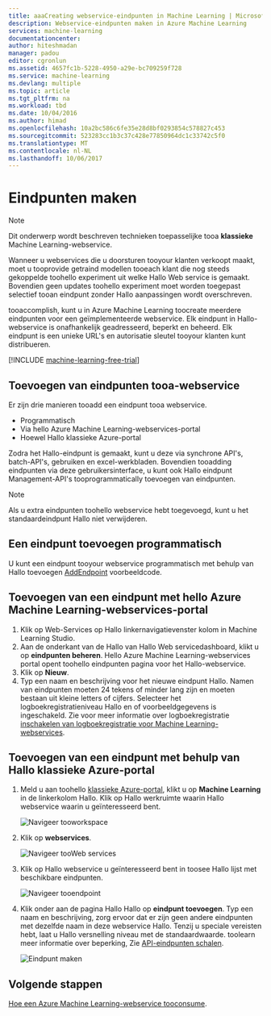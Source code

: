 ```yaml
---
title: aaaCreating webservice-eindpunten in Machine Learning | Microsoft Docs
description: Webservice-eindpunten maken in Azure Machine Learning
services: machine-learning
documentationcenter: 
author: hiteshmadan
manager: padou
editor: cgronlun
ms.assetid: 4657fc1b-5228-4950-a29e-bc709259f728
ms.service: machine-learning
ms.devlang: multiple
ms.topic: article
ms.tgt_pltfrm: na
ms.workload: tbd
ms.date: 10/04/2016
ms.author: himad
ms.openlocfilehash: 10a2bc586c6fe35e28d8bf0293854c578827c453
ms.sourcegitcommit: 523283cc1b3c37c428e77850964dc1c33742c5f0
ms.translationtype: MT
ms.contentlocale: nl-NL
ms.lasthandoff: 10/06/2017
---
```

# <a name="creating-endpoints"></a>Eindpunten maken
> [!NOTE]
>  Dit onderwerp wordt beschreven technieken toepasselijke tooa **klassieke** Machine Learning-webservice.
> 
> 

Wanneer u webservices die u doorsturen tooyour klanten verkoopt maakt, moet u tooprovide getraind modellen tooeach klant die nog steeds gekoppelde toohello experiment uit welke Hallo Web service is gemaakt. Bovendien geen updates toohello experiment moet worden toegepast selectief tooan eindpunt zonder Hallo aanpassingen wordt overschreven.

tooaccomplish, kunt u in Azure Machine Learning toocreate meerdere eindpunten voor een geïmplementeerde webservice. Elk eindpunt in Hallo-webservice is onafhankelijk geadresseerd, beperkt en beheerd. Elk eindpunt is een unieke URL's en autorisatie sleutel tooyour klanten kunt distribueren.

[!INCLUDE [machine-learning-free-trial](../../includes/machine-learning-free-trial.md)]

## <a name="adding-endpoints-tooa-web-service"></a>Toevoegen van eindpunten tooa-webservice
Er zijn drie manieren tooadd een eindpunt tooa webservice.

* Programmatisch
* Via hello Azure Machine Learning-webservices-portal
* Hoewel Hallo klassieke Azure-portal

Zodra het Hallo-eindpunt is gemaakt, kunt u deze via synchrone API's, batch-API's, gebruiken en excel-werkbladen. Bovendien tooadding eindpunten via deze gebruikersinterface, u kunt ook Hallo eindpunt Management-API's tooprogrammatically toevoegen van eindpunten.

> [!NOTE]
> Als u extra eindpunten toohello webservice hebt toegevoegd, kunt u het standaardeindpunt Hallo niet verwijderen.
> 
> 

## <a name="adding-an-endpoint-programmatically"></a>Een eindpunt toevoegen programmatisch
U kunt een eindpunt tooyour webservice programmatisch met behulp van Hallo toevoegen [AddEndpoint](https://github.com/raymondlaghaeian/AML_EndpointMgmt/blob/master/Program.cs) voorbeeldcode.

## <a name="adding-an-endpoint-using-hello-azure-machine-learning-web-services-portal"></a>Toevoegen van een eindpunt met hello Azure Machine Learning-webservices-portal
1. Klik op Web-Services op Hallo linkernavigatievenster kolom in Machine Learning Studio.
2. Aan de onderkant van de Hallo van Hallo Web servicedashboard, klikt u op **eindpunten beheren**. Hello Azure Machine Learning-webservices portal opent toohello eindpunten pagina voor het Hallo-webservice.
3. Klik op **Nieuw**.
4. Typ een naam en beschrijving voor het nieuwe eindpunt Hallo. Namen van eindpunten moeten 24 tekens of minder lang zijn en moeten bestaan uit kleine letters of cijfers. Selecteer het logboekregistratieniveau Hallo en of voorbeeldgegevens is ingeschakeld. Zie voor meer informatie over logboekregistratie [inschakelen van logboekregistratie voor Machine Learning-webservices](machine-learning-web-services-logging.md).

## <a name="adding-an-endpoint-using-hello-azure-classic-portal"></a>Toevoegen van een eindpunt met behulp van Hallo klassieke Azure-portal
1. Meld u aan toohello [klassieke Azure-portal](http://manage.windowsazure.com), klikt u op **Machine Learning** in de linkerkolom Hallo. Klik op Hallo werkruimte waarin Hallo webservice waarin u geïnteresseerd bent.
   
    ![Navigeer tooworkspace](./media/machine-learning-create-endpoint/figure-1.png)
2. Klik op **webservices**.
   
    ![Navigeer tooWeb services](./media/machine-learning-create-endpoint/figure-2.png)
3. Klik op Hallo webservice u geïnteresseerd bent in toosee Hallo lijst met beschikbare eindpunten.
   
    ![Navigeer tooendpoint](./media/machine-learning-create-endpoint/figure-3.png)
4. Klik onder aan de pagina Hallo Hallo op **eindpunt toevoegen**. Typ een naam en beschrijving, zorg ervoor dat er zijn geen andere eindpunten met dezelfde naam in deze webservice Hallo. Tenzij u speciale vereisten hebt, laat u Hallo versnelling niveau met de standaardwaarde. toolearn meer informatie over beperking, Zie [API-eindpunten schalen](machine-learning-scaling-webservice.md).
   
    ![Eindpunt maken](./media/machine-learning-create-endpoint/figure-4.png)

## <a name="next-steps"></a>Volgende stappen
[Hoe een Azure Machine Learning-webservice tooconsume](machine-learning-consume-web-services.md).

